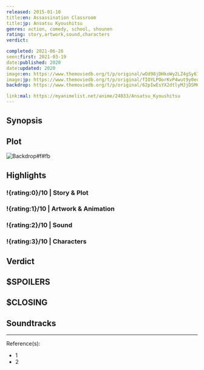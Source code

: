 ```yaml
---
released: 2015-01-10
title:en: Assassination Classroom
title:jp: Ansatsu Kyoushitsu
genres: action, comedy, school, shounen
rating: story,artwork,sound,characters
verdict:

completed: 2021-06-26
seen:first: 2021-03-19
date:published: 2020
date:updated: 2020
image:en: https://www.themoviedb.org/t/p/original/wOd98jDHkoWy2LZ4gSy67X1ihv1.jpg
image:jp: https://www.themoviedb.org/t/p/original/fIOYLPOorKvP4wut9y0edpnWROz.jpg
backdrop: https://www.themoviedb.org/t/p/original/62pIwEsYX2dtlyMJjDSM6zpDTU2.jpg

link:mal: https://myanimelist.net/anime/24833/Ansatsu_Kyoushitsu
---
```



## Synopsis

## Plot

![Backdrop#f#fb](https://www.themoviedb.org/t/p/original/zkc2FkVymJDNXisS1mgpr8Ip2J.jpg "Source: TMDB")

## Highlights

### !{rating:0}/10 | Story & Plot

### !{rating:1}/10 | Artwork & Animation

### !{rating:2}/10 | Sound

### !{rating:3}/10 | Characters

## Verdict

## $SPOILERS

## $CLOSING

## Soundtracks

***
Reference(s):

- 1
- 2
